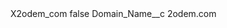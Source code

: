 <?xml version="1.0" encoding="UTF-8"?>
<CustomMetadata xmlns="http://soap.sforce.com/2006/04/metadata" xmlns:xsi="http://www.w3.org/2001/XMLSchema-instance" xmlns:xsd="http://www.w3.org/2001/XMLSchema">
    <label>X2odem_com</label>
    <protected>false</protected>
    <values>
        <field>Domain_Name__c</field>
        <value xsi:type="xsd:string">2odem.com</value>
    </values>
</CustomMetadata>
